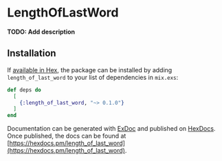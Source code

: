 # LengthOfLastWord

**TODO: Add description**

## Installation

If [available in Hex](https://hex.pm/docs/publish), the package can be installed
by adding `length_of_last_word` to your list of dependencies in `mix.exs`:

```elixir
def deps do
  [
    {:length_of_last_word, "~> 0.1.0"}
  ]
end
```

Documentation can be generated with [ExDoc](https://github.com/elixir-lang/ex_doc)
and published on [HexDocs](https://hexdocs.pm). Once published, the docs can
be found at [https://hexdocs.pm/length_of_last_word](https://hexdocs.pm/length_of_last_word).

